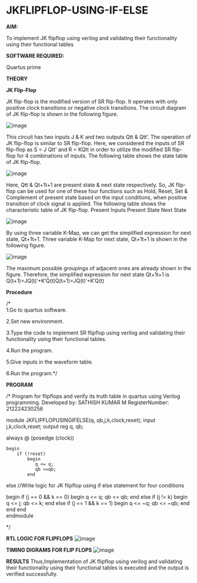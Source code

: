 # JKFLIPFLOP-USING-IF-ELSE

**AIM:** 

To implement  JK flipflop using verilog and validating their functionality using their functional tables

**SOFTWARE REQUIRED:**

Quartus prime

**THEORY**

**JK Flip-Flop**

JK flip-flop is the modified version of SR flip-flop. It operates with only positive clock transitions or negative clock transitions. The circuit diagram of JK flip-flop is shown in the following figure.

![image](https://github.com/naavaneetha/JKFLIPFLOP-USING-IF-ELSE/assets/154305477/a649c30b-232b-4558-b188-fd6c09845180)


This circuit has two inputs J & K and two outputs Qtt & Qtt’. The operation of JK flip-flop is similar to SR flip-flop. Here, we considered the inputs of SR flip-flop as S = J Qtt’ and R = KQtt in order to utilize the modified SR flip-flop for 4 combinations of inputs. The following table shows the state table of JK flip-flop.

![image](https://github.com/naavaneetha/JKFLIPFLOP-USING-IF-ELSE/assets/154305477/c4360742-e8a8-4937-b089-c46c0433f9a3)

 
Here, Qtt & Qt+1t+1 are present state & next state respectively. So, JK flip-flop can be used for one of these four functions such as Hold, Reset, Set & Complement of present state based on the input conditions, when positive transition of clock signal is applied. The following table shows the characteristic table of JK flip-flop. Present Inputs Present State Next State
 
![image](https://github.com/naavaneetha/JKFLIPFLOP-USING-IF-ELSE/assets/154305477/6c275261-a6d5-4c37-a3a7-1e88ca11c4cd)

By using three variable K-Map, we can get the simplified expression for next state, Qt+1t+1. Three variable K-Map for next state, Qt+1t+1 is shown in the following figure.
 
![image](https://github.com/naavaneetha/JKFLIPFLOP-USING-IF-ELSE/assets/154305477/5174f41b-0ce0-4329-a372-6d1943ea6673)

The maximum possible groupings of adjacent ones are already shown in the figure. Therefore, the simplified expression for next state Qt+1t+1 is Q(t+1)=JQ(t)′+K′Q(t)Q(t+1)=JQ(t)′+K′Q(t)

**Procedure**

/*  
1.Go to quartus software.

2.Set new environment.

3.Type the code to implement SR flipflop using verilog and validating their functionality using their functional tables.

4.Run the program.

5.Give inputs in the waveform table.

6.Run the program.*/

**PROGRAM**

/*
Program for flipflops and verify its truth table in quartus using Verilog programming.
Developed by: SATHISH KUMAR M
RegisterNumber: 212224230256

module JKFLIPFLOPUSINGIFELSE(q, qb,j,k,clock,reset);
    input j,k,clock,reset;
    output reg q, qb;
	 
always @ (posedge (clock))

    begin 
        if (!reset)
            begin
               q <= q;
               qb <=qb;
            end   
        
else
 //Write logic for JK flipflop using if else statement for four conditions


begin
               if (j == 0 && k == 0)
                    begin
                    q <= q;
                    qb <= qb;
                    end 
		else if (j != k)
                    begin
                    q <= j;
                    qb <= k;
                    end
               else if (j == 1 && k == 1) 
                    begin 
                    q <= ~q; 
                    qb <= ~qb; 
                    end 
            end
end  
endmodule

*/

**RTL LOGIC FOR FLIPFLOPS**
![image](https://github.com/PYNAMVINODH/JKFLIPFLOP-USING-IF-ELSE/assets/145742678/8209cf91-592d-422b-8333-ea8a9c178b80)

**TIMING DIGRAMS FOR FLIP FLOPS**
![image](https://github.com/PYNAMVINODH/JKFLIPFLOP-USING-IF-ELSE/assets/145742678/3f8de336-4619-4c67-ba05-094f57545aae)


**RESULTS**
Thus,Implementation of JK flipflop using verilog and validating their functionality using their functional tables is executed and the output is verified successfully.
